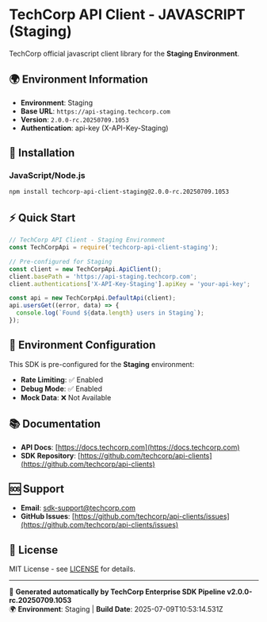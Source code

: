 # TechCorp API Client - JAVASCRIPT (Staging)

TechCorp official javascript client library for the **Staging Environment**.

## 🌍 Environment Information

- **Environment**: Staging
- **Base URL**: `https://api-staging.techcorp.com`
- **Version**: `2.0.0-rc.20250709.1053`
- **Authentication**: api-key (X-API-Key-Staging)

## 🚀 Installation

### JavaScript/Node.js

```bash
npm install techcorp-api-client-staging@2.0.0-rc.20250709.1053
```

## ⚡ Quick Start

```javascript
// TechCorp API Client - Staging Environment
const TechCorpApi = require('techcorp-api-client-staging');

// Pre-configured for Staging
const client = new TechCorpApi.ApiClient();
client.basePath = 'https://api-staging.techcorp.com';
client.authentications['X-API-Key-Staging'].apiKey = 'your-api-key';

const api = new TechCorpApi.DefaultApi(client);
api.usersGet((error, data) => {
  console.log(`Found ${data.length} users in Staging`);
});
```

## 🔧 Environment Configuration

This SDK is pre-configured for the **Staging** environment:

- **Rate Limiting**: ✅ Enabled
- **Debug Mode**: ✅ Enabled  
- **Mock Data**: ❌ Not Available

## 📚 Documentation

- **API Docs**: [https://docs.techcorp.com](https://docs.techcorp.com)
- **SDK Repository**: [https://github.com/techcorp/api-clients](https://github.com/techcorp/api-clients)

## 🆘 Support

- **Email**: [sdk-support@techcorp.com](mailto:sdk-support@techcorp.com)
- **GitHub Issues**: [https://github.com/techcorp/api-clients/issues](https://github.com/techcorp/api-clients/issues)

## 📄 License

MIT License - see [LICENSE](https://opensource.org/licenses/MIT) for details.

---
🤖 **Generated automatically by TechCorp Enterprise SDK Pipeline v2.0.0-rc.20250709.1053**  
🌍 **Environment**: Staging | **Build Date**: 2025-07-09T10:53:14.531Z

